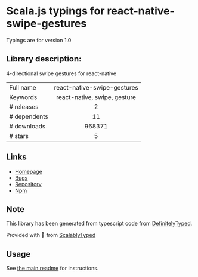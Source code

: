 
# Scala.js typings for react-native-swipe-gestures

Typings are for version 1.0

## Library description:
4-directional swipe gestures for react-native

|                    |                 |
| ------------------ | :-------------: |
| Full name          | react-native-swipe-gestures |
| Keywords           | react-native, swipe, gesture |
| # releases         | 2 |
| # dependents       | 11 |
| # downloads        | 968371 |
| # stars            | 5 |

## Links
- [Homepage](https://github.com/glepur/react-native-swipe-gestures#readme)
- [Bugs](https://github.com/glepur/react-native-swipe-gestures/issues)
- [Repository](https://github.com/glepur/react-native-swipe-gestures)
- [Npm](https://www.npmjs.com/package/react-native-swipe-gestures)
    


## Note
This library has been generated from typescript code from [DefinitelyTyped](https://definitelytyped.org).

Provided with :purple_heart: from [ScalablyTyped](https://github.com/oyvindberg/ScalablyTyped)

## Usage
See [the main readme](../../readme.md) for instructions.


